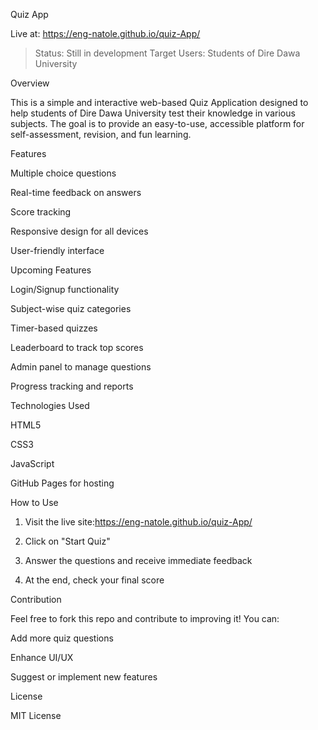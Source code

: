 Quiz App

Live at: https://eng-natole.github.io/quiz-App/

> Status: Still in development
Target Users: Students of Dire Dawa University



Overview

This is a simple and interactive web-based Quiz Application designed to help students of Dire Dawa University test their knowledge in various subjects. The goal is to provide an easy-to-use, accessible platform for self-assessment, revision, and fun learning.

Features

Multiple choice questions

Real-time feedback on answers

Score tracking

Responsive design for all devices

User-friendly interface


Upcoming Features

Login/Signup functionality

Subject-wise quiz categories

Timer-based quizzes

Leaderboard to track top scores

Admin panel to manage questions

Progress tracking and reports


Technologies Used

HTML5

CSS3

JavaScript

GitHub Pages for hosting


How to Use

1. Visit the live site:https://eng-natole.github.io/quiz-App/


2. Click on "Start Quiz"


3. Answer the questions and receive immediate feedback


4. At the end, check your final score



Contribution

Feel free to fork this repo and contribute to improving it! You can:

Add more quiz questions

Enhance UI/UX

Suggest or implement new features


License

MIT License